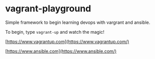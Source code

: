 # vagrant-playground

Simple framework to begin learning devops with vargrant and ansible.

To begin, type `vagrant-up` and watch the magic!

[https://www.vagrantup.com](https://www.vagrantup.com/)

[https://www.ansible.com](https://www.ansible.com/)

